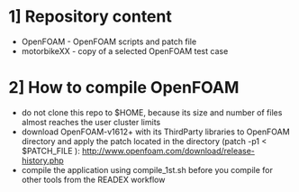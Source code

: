 # 1] Repository content
 - OpenFOAM - OpenFOAM scripts and patch file
 - motorbikeXX - copy of a selected OpenFOAM test case


# 2] How to compile OpenFOAM
 * do not clone this repo to $HOME, because its size and number of files almost reaches the user cluster limits
 * download OpenFOAM-v1612+ with its ThirdParty libraries to OpenFOAM directory and apply the patch located in the directory (patch -p1 < $PATCH_FILE ): http://www.openfoam.com/download/release-history.php
 * compile the application using compile_1st.sh before you compile for other tools from the READEX workflow

